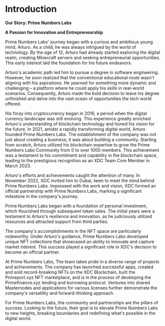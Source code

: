 # Introduction

**Our Story: Prime Numbers Labs**

**A Passion for Innovation and Entrepreneurship**

Prime Numbers Labs' journey began with a curious and ambitious young mind, Arturo. As a child, he was always intrigued by the world of technology. By the age of 12, Arturo had already started exploring the digital realm, creating Minecraft servers and seeking entrepreneurial opportunities. This early interest laid the foundation for his future endeavors.

Arturo's academic path led him to pursue a degree in software engineering. However, he soon realized that the conventional educational route wasn't aligning with his aspirations. He yearned for something more dynamic and challenging – a platform where he could apply his skills in real-world scenarios. Consequently, Arturo made the bold decision to leave his degree unfinished and delve into the vast ocean of opportunities the tech world offered.

His foray into cryptocurrency began in 2016, a period when the digital currency landscape was still evolving. This experience greatly enriched Arturo's understanding of blockchain technology and honed his vision for the future. In 2021, amidst a rapidly transforming digital world, Arturo founded Prime Numbers Labs. The establishment of the company was not just about creating a business; it was about building a community. Starting from scratch, Arturo utilized his blockchain expertise to grow the Prime Numbers Labs Community from 0 to over 1000 members. This achievement was a testament to his commitment and capability in the blockchain space, leading to the prestigious recognition as an XDC Team Core Member in March 2023.

Arturo's efforts and achievements caught the attention of many. In November 2022, XDC invited him to Dubai, keen to meet the mind behind Prime Numbers Labs. Impressed with the work and vision, XDC formed an official partnership with Prime Numbers Labs, marking a significant milestone in the company's journey.

Prime Numbers Labs began with a foundation of personal investment, which flourished through subsequent token sales. The initial years were a testament to Arturo's resilience and innovation, as he judiciously utilized resources and attracted support from third parties.

The company's accomplishments in the NFT space are particularly noteworthy. Under Arturo's guidance, Prime Numbers Labs developed unique NFT collections that showcased an ability to innovate and capture market interest. This success played a significant role in XDC's decision to become an official partner.

At Prime Numbers Labs, The team takes pride in a diverse range of projects and achievements. The company has launched successful apps, created and sold record-breaking NFTs on the XDC Blockchain, built the Primeport.xyz NFT marketplace, and is in the process of developing the Primefinance.xyz lending and borrowing protocol. Ventures into shared Masternodes and applications for various licenses further demonstrate the company's versatility and forward-thinking approach.

For Prime Numbers Labs, the community and partnerships are the pillars of success. Looking to the future, their goal is to elevate Prime Numbers Labs to new heights, breaking boundaries and redefining what's possible in the digital world.
